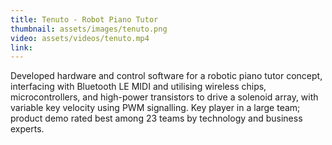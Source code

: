 ```yaml
---
title: Tenuto - Robot Piano Tutor
thumbnail: assets/images/tenuto.png
video: assets/videos/tenuto.mp4
link: 
---
```


Developed hardware and control software for a robotic piano tutor concept, interfacing with Bluetooth LE MIDI and utilising wireless chips, microcontrollers, and high-power transistors to drive a solenoid array, with variable key velocity using PWM signalling. Key player in a large team; product demo rated best among 23 teams by technology and business experts. 
